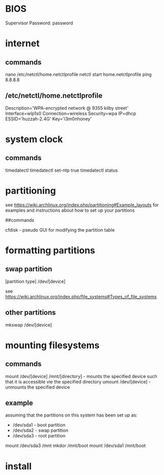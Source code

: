 # BIOS

Supervisor Password: password

# internet

## commands

nano /etc/netctl/home.netctlprofile
netctl start home.netctlprofile
ping 8.8.8.8

## /etc/netctl/home.netctlprofile

Description='WPA-encrypted network @ 9355 kilby street'
Interface=wlp1s0
Connection=wireless
Security=wpa
IP=dhcp
ESSID='huzzah-2.4G'
Key='l3m0nhoney'

# system clock

## commands

timedatectl
timedatectl set-ntp true
timedatectl status

# partitioning

see https://wiki.archlinux.org/index.php/partitioning#Example_layouts for examples and instructions about how to set up your partitions

##commands

cfdisk - pseudo GUI for modifying the partition table

# formatting partitions

## swap partition

[partition type] /dev/[device]

see https://wiki.archlinux.org/index.php/file_systems#Types_of_file_systems

## other partitions

mkswap /dev/[device]

# mounting filesystems

## commands

mount /dev/[device] /mnt/[directory] - mounts the specified device such that it is accessible vie the specified directory
umount /dev/[device] - unmounts the specified device

## example

assuming that the partitions on this system has been set up as:

 - /dev/sda1 - boot partition
 - /dev/sda2 - swap partition
 - /dev/sda3 - root partition

mount /dev/sda3 /mnt
mkdor /mnt/boot
mount /dev/sda1 /mnt/boot

# install


